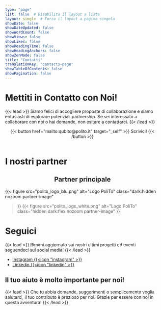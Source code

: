 ```yaml
---
type: "page"
list: false  # Disabilita il layout a lista
layout: single  # Forza il layout a pagina singola
showDate: false
showDateUpdated: false
showWordCount: false
showViews: false
showLikes: false
showReadingTime: false
showHeadingAnchors: false
showZenMode: false
title: "Contatti"
translationKey: "contacts-page"
showTableOfContents: false
showPagination: false
---
```



# Mettiti in Contatto con Noi!
{{< lead >}}
Siamo felici di accogliere proposte di collaborazione e siamo entusiasti di esplorare potenziali partnership. Se sei interessato a collaborare con noi o hai domande, non esitare a contattarci.
{{< /lead >}}



<div style="text-align: center;">
<div>
{{< button href="mailto:qubito@polito.it" target="_self" >}}
Scrivici!
{{< /button >}} 
</div>

<html> 
<script>
  document.addEventListener("DOMContentLoaded", function () {
    // Initialize TypeIt for the overview subtitle
    new TypeIt(".email-field", {
      speed: 200,
      startDelay: 2000,
      lifeLike: true,
      breakLines: false,
      waitUntilVisible: true,
      loop: false,
      cursor: true,
      afterComplete: function (instance) {
        // instance.destroy();
      },
    })
      .type("qubito@polito.it", { delay: 700 })
      .go();
  });
</script>
    <br>
    <a
    href="mailto:qubito@polito.it"
    class="email-field"
    style= "
        font-size: 2rem;
        color: var(--color-neutral-200)    
    "></a>
</html>

</div>


# I nostri partner
<style>
.partner-image{
    max-height: 10rem;
    width: auto; 
    margin-left: auto;
    margin-right: auto;"
}
</style>


<h2 style="text-align: center">Partner principale</h2>

{{< figure
    src="polito_logo_blu.png"
    alt="Logo PoliTo"
    class="dark:hidden nozoom partner-image"
>}}
{{< figure
    src="polito_logo_white.png"
    alt="Logo PoliTo"
    class="hidden dark:flex nozoom partner-image"
>}}

# Seguici

{{< lead >}}
Rimani aggiornato sui nostri ultimi progetti ed eventi seguendoci sui social media!
{{< /lead >}}

+ [Instagram {{<icon "instagram" >}}](https://www.instagram.com/qubitoteam_polito/)
+ [Linkedin {{<icon "linkedin" >}}](https://www.linkedin.com/company/qubito-student-team-politecnico-di-torino/)

## Il tuo aiuto è molto importante per noi!

{{< lead >}}
Che tu abbia domande, suggerimenti o semplicemente voglia salutarci, il tuo contributo è prezioso per noi. Grazie per essere con noi in questa avventura!
{{< /lead >}}
